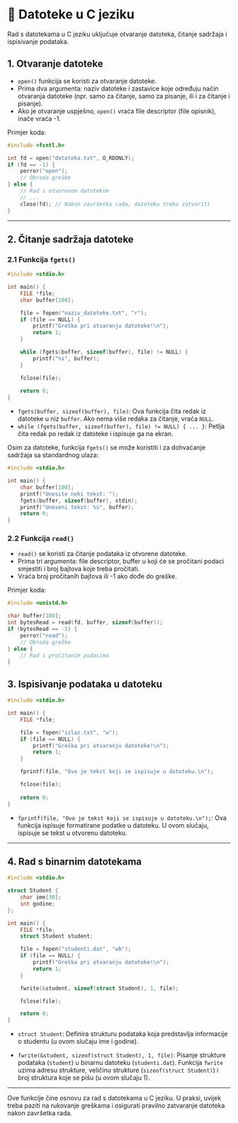 # 📃 Datoteke u C jeziku

Rad s datotekama u C jeziku uključuje otvaranje datoteka, čitanje sadržaja i ispisivanje podataka.

## 1. Otvaranje datoteke
- `open()` funkcija se koristi za otvaranje datoteke.
- Prima dva argumenta: naziv datoteke i zastavice koje određuju način otvaranja datoteke (npr. samo za čitanje, samo za pisanje, ili i za čitanje i pisanje).
- Ako je otvaranje uspješno, `open()` vraća file descriptor (file opisnik), inače vraća -1.
  
Primjer koda:
```c
#include <fcntl.h>

int fd = open("datoteka.txt", O_RDONLY);
if (fd == -1) {
    perror("open");
    // Obrada greške
} else {
    // Rad s otvorenom datotekom
    // ...
    close(fd); // Nakon završetka rada, datoteku treba zatvoriti
}
```

---

## 2. Čitanje sadržaja datoteke

### 2.1 Funkcija `fgets()`
```c
#include <stdio.h>

int main() {
    FILE *file;
    char buffer[100];

    file = fopen("naziv_datoteke.txt", "r");
    if (file == NULL) {
        printf("Greška pri otvaranju datoteke!\n");
        return 1;
    }

    while (fgets(buffer, sizeof(buffer), file) != NULL) {
        printf("%s", buffer);
    }

    fclose(file);
    
    return 0;
}
```

- `fgets(buffer, sizeof(buffer), file)`: Ova funkcija čita redak iz datoteke u niz `buffer`. Ako nema više redaka za čitanje, vraća `NULL`.
- `while (fgets(buffer, sizeof(buffer), file) != NULL) { ... }`: Petlja čita redak po redak iz datoteke i ispisuje ga na ekran.

Osim za datoteke, funkcija `fgets()` se može koristiti i za dohvaćanje sadržaja sa standardnog ulaza:

```c
#include <stdio.h>

int main() {
    char buffer[100];
    printf("Unesite neki tekst: ");
    fgets(buffer, sizeof(buffer), stdin);
    printf("Uneseni tekst: %s", buffer);
    return 0;
}
```

### 2.2 Funkcija `read()`
- `read()` se koristi za čitanje podataka iz otvorene datoteke.
- Prima tri argumenta: file descriptor, buffer u koji će se pročitani podaci smjestiti i broj bajtova koje treba pročitati.
- Vraća broj pročitanih bajtova ili -1 ako dođe do greške.

Primjer koda:
```c
#include <unistd.h>

char buffer[100];
int bytesRead = read(fd, buffer, sizeof(buffer));
if (bytesRead == -1) {
    perror("read");
    // Obrada greške
} else {
    // Rad s pročitanim podacima
}
```

## 3. Ispisivanje podataka u datoteku
```c
#include <stdio.h>

int main() {
    FILE *file;

    file = fopen("izlaz.txt", "w");
    if (file == NULL) {
        printf("Greška pri otvaranju datoteke!\n");
        return 1;
    }

    fprintf(file, "Ovo je tekst koji se ispisuje u datoteku.\n");

    fclose(file);
    
    return 0;
}
```

- `fprintf(file, "Ovo je tekst koji se ispisuje u datoteku.\n");`: Ova funkcija ispisuje formatirane podatke u datoteku. U ovom slučaju, ispisuje se tekst u otvorenu datoteku.

---

## 4. Rad s binarnim datotekama
```c
#include <stdio.h>

struct Student {
    char ime[30];
    int godine;
};

int main() {
    FILE *file;
    struct Student student;

    file = fopen("studenti.dat", "wb");
    if (file == NULL) {
        printf("Greška pri otvaranju datoteke!\n");
        return 1;
    }

    fwrite(&student, sizeof(struct Student), 1, file);

    fclose(file);

    return 0;
}
```

- `struct Student`: Definira strukturu podataka koja predstavlja informacije o studentu (u ovom slučaju ime i godine).

- `fwrite(&student, sizeof(struct Student), 1, file)`: Pisanje strukture podataka (`student`) u binarnu datoteku (`studenti.dat`). Funkcija `fwrite` uzima adresu strukture, veličinu strukture (`sizeof(struct Student)`) i broj struktura koje se pišu (u ovom slučaju 1).

---

Ove funkcije čine osnovu za rad s datotekama u C jeziku. U praksi, uvijek treba paziti na rukovanje greškama i osigurati pravilno zatvaranje datoteka nakon završetka rada.
